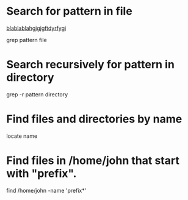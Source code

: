 # Search for pattern in file



[blablablahgjgjgftdyrfygj](README.md)


grep pattern file

# Search recursively for pattern in directory
grep -r pattern directory

# Find files and directories by name
locate name

# Find files in /home/john that start with "prefix".
find /home/john -name 'prefix*'

